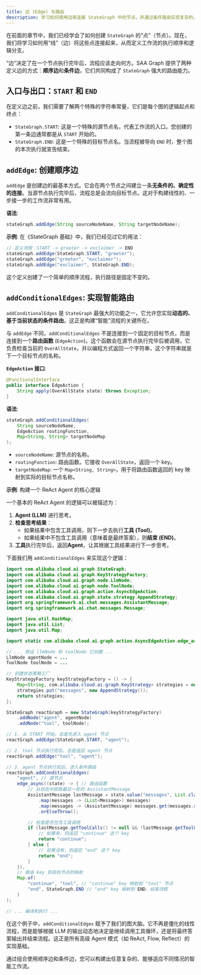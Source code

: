```yaml
---
title: 边 (Edge) 与路由
description: 学习如何使用边来连接 StateGraph 中的节点，并通过条件路由实现复杂的、动态的智能流程控制。
---
```


在前面的章节中，我们已经学会了如何创建 `StateGraph` 的“点”（节点）。现在，我们将学习如何用“线”（边）将这些点连接起来，从而定义工作流的执行顺序和逻辑分支。

“边”决定了在一个节点执行完毕后，流程应该走向何方。SAA Graph 提供了两种定义边的方式：**顺序边**和**条件边**，它们共同构成了 `StateGraph` 强大的路由能力。

## 入口与出口：`START` 和 `END`

在定义边之前，我们需要了解两个特殊的字符串常量，它们是每个图的逻辑起点和终点：
-   `StateGraph.START`: 这是一个特殊的源节点名，代表工作流的入口。您创建的第一条边通常都是从 `START` 开始的。
-   `StateGraph.END`: 这是一个特殊的目标节点名。当流程被导向 `END` 时，整个图的本次执行就宣告结束。

## `addEdge`: 创建顺序边

`addEdge` 是创建边的最基本方式。它会在两个节点之间建立一条**无条件的、确定性的连接**。当源节点执行完毕后，流程总是会流向目标节点。这对于构建线性的、一步接一步的工作流非常有用。

**语法**:
```java
stateGraph.addEdge(String sourceNodeName, String targetNodeName);
```

**示例**:
在《StateGraph 基础》中，我们已经见过它的用法：
```java
// 定义流程：START -> greeter -> exclaimer -> END
stateGraph.addEdge(StateGraph.START, "greeter");
stateGraph.addEdge("greeter", "exclaimer");
stateGraph.addEdge("exclaimer", StateGraph.END);
```
这个定义创建了一个简单的顺序流程，执行路径是固定不变的。

## `addConditionalEdges`: 实现智能路由

`addConditionalEdges` 是 `StateGraph` 最强大的功能之一，它允许您实现**动态的、基于当前状态的条件路由**。这正是构建“智能”流程的关键所在。

与 `addEdge` 不同，`addConditionalEdges` 不是连接到一个固定的目标节点，而是连接到一个**路由函数** (`EdgeAction`)。这个函数会在源节点执行完毕后被调用，它负责检查当前的 `OverAllState`，并以编程方式返回一个字符串，这个字符串就是下一个目标节点的名称。

**`EdgeAction` 接口**:
```java
@FunctionalInterface
public interface EdgeAction {
    String apply(OverAllState state) throws Exception;
}
```

**语法**:
```java
stateGraph.addConditionalEdges(
    String sourceNodeName, 
    EdgeAction routingFunction,
    Map<String, String> targetNodeMap
);
```
-   `sourceNodeName`: 源节点的名称。
-   `routingFunction`: 路由函数。它接收 `OverAllState`，返回一个 key。
-   `targetNodeMap`: 一个 `Map<String, String>`，用于将路由函数返回的 key 映射到实际的目标节点名称。

**示例**: 构建一个 ReAct Agent 的核心逻辑

一个基本的 ReAct Agent 的逻辑可以被描述为：
1.  **Agent (LLM)** 进行思考。
2.  **检查思考结果**：
    *   如果结果中包含工具调用，则下一步去执行**工具 (Tool)**。
    *   如果结果中不包含工具调用（意味着是最终答案），则**结束 (END)**。
3.  **工具**执行完毕后，返回**Agent**，让其根据工具结果进行下一步思考。

下面我们用 `addConditionalEdges` 来实现这个逻辑：

```java
import com.alibaba.cloud.ai.graph.StateGraph;
import com.alibaba.cloud.ai.graph.KeyStrategyFactory;
import com.alibaba.cloud.ai.graph.node.LlmNode;
import com.alibaba.cloud.ai.graph.node.ToolNode;
import com.alibaba.cloud.ai.graph.action.AsyncEdgeAction;
import com.alibaba.cloud.ai.graph.state.strategy.AppendStrategy;
import org.springframework.ai.chat.messages.AssistantMessage;
import org.springframework.ai.chat.messages.Message;

import java.util.HashMap;
import java.util.List;
import java.util.Map;

import static com.alibaba.cloud.ai.graph.action.AsyncEdgeAction.edge_async;

// ... 假设 llmNode 和 toolNode 已创建 ...
LlmNode agentNode = ...
ToolNode toolNode = ...

// 创建状态策略工厂
KeyStrategyFactory keyStrategyFactory = () -> {
    Map<String, com.alibaba.cloud.ai.graph.KeyStrategy> strategies = new HashMap<>();
    strategies.put("messages", new AppendStrategy());
    return strategies;
};

StateGraph reactGraph = new StateGraph(keyStrategyFactory)
    .addNode("agent", agentNode)
    .addNode("tool", toolNode);

// 1. 从 START 开始，总是先进入 agent 节点
reactGraph.addEdge(StateGraph.START, "agent");

// 2. tool 节点执行完后，总是返回 agent 节点
reactGraph.addEdge("tool", "agent");

// 3. agent 节点执行完后，进入条件路由
reactGraph.addConditionalEdges(
    "agent", // 源节点
    edge_async((state) -> { // 路由函数
        // 从状态中获取最后一轮的 AssistantMessage
        AssistantMessage lastMessage = state.value("messages", List.class)
            .map(messages -> (List<Message>) messages)
            .map(messages -> (AssistantMessage) messages.get(messages.size() - 1))
            .orElseThrow();

        // 检查是否包含工具调用
        if (lastMessage.getToolCalls() != null && !lastMessage.getToolCalls().isEmpty()) {
            // 如果有，则返回 "continue" 这个 key
            return "continue";
        } else {
            // 如果没有，则返回 "end" 这个 key
            return "end";
        }
    }),
    // 路由 key 到目标节点的映射
    Map.of(
        "continue", "tool", // "continue" key 映射到 "tool" 节点
        "end", StateGraph.END // "end" key 映射到 END，结束流程
    )
);

// ... 编译和执行 ...
```
在这个例子中，`addConditionalEdges` 赋予了我们的图大脑。它不再是僵化的线性流程，而是能够根据 LLM 的输出动态地决定是继续调用工具循环，还是将最终答案输出并结束流程。这正是所有高级 Agent 模式（如 ReAct, Flow, Reflect）的实现基础。

通过组合使用顺序边和条件边，您可以构建出任意复杂的、能够适应不同情况的智能工作流。
